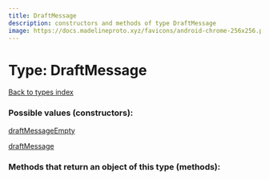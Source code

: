 ```yaml
---
title: DraftMessage
description: constructors and methods of type DraftMessage
image: https://docs.madelineproto.xyz/favicons/android-chrome-256x256.png
---
```

# Type: DraftMessage  
[Back to types index](index.md)



### Possible values (constructors):

[draftMessageEmpty](../constructors/draftMessageEmpty.md)  

[draftMessage](../constructors/draftMessage.md)  



### Methods that return an object of this type (methods):



